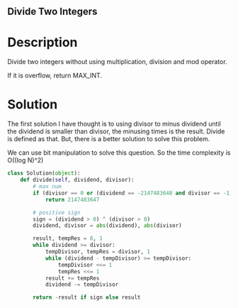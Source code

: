 Divide Two Integers
---

# Description

Divide two integers without using multiplication, division and mod operator.

If it is overflow, return MAX_INT.

# Solution

The first solution I have thought is to using divisor to minus dividend until the dividend is smaller than divisor, the minusing times is the result. Divide is defined as that. But, there is a better solution to solve this problem.

We can use bit manipulation to solve this question. So the time complexity is O((log N)^2)

``` python
class Solution(object):
    def divide(self, dividend, divisor):
        # max num
        if (divisor == 0 or (dividend == -2147483648 and divisor == -1)):
            return 2147483647

        # positive sign
        sign = (dividend > 0) ^ (divisor > 0)
        dividend, divisor = abs(dividend), abs(divisor)

        result, tempRes = 0, 1
        while dividend >= divisor:
            tempDivisor, tempRes = divisor, 1
            while (dividend - tempDivisor) >= tempDivisor:
                tempDivisor <<= 1
                tempRes <<= 1
            result += tempRes
            dividend -= tempDivisor

        return -result if sign else result
```
